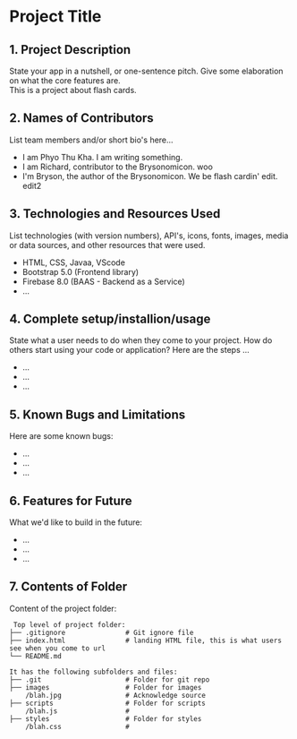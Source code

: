 # Project Title

## 1. Project Description
State your app in a nutshell, or one-sentence pitch. Give some elaboration on what the core features are.  
This is a project about flash cards.

## 2. Names of Contributors
List team members and/or short bio's here... 
* I am Phyo Thu Kha. I am writing something.
* I am Richard, contributor to the Brysonomicon. woo
* I'm Bryson, the author of the Brysonomicon. We be flash cardin' edit. edit2
	
## 3. Technologies and Resources Used
List technologies (with version numbers), API's, icons, fonts, images, media or data sources, and other resources that were used.
* HTML, CSS, Javaa, VScode
* Bootstrap 5.0 (Frontend library)
* Firebase 8.0 (BAAS - Backend as a Service)
* ...

## 4. Complete setup/installion/usage
State what a user needs to do when they come to your project.  How do others start using your code or application?
Here are the steps ...
* ...
* ...
* ...

## 5. Known Bugs and Limitations
Here are some known bugs:
* ...
* ...
* ...

## 6. Features for Future
What we'd like to build in the future:
* ...
* ...
* ...
	
## 7. Contents of Folder
Content of the project folder:

```
 Top level of project folder: 
├── .gitignore               # Git ignore file
├── index.html               # landing HTML file, this is what users see when you come to url
└── README.md

It has the following subfolders and files:
├── .git                     # Folder for git repo
├── images                   # Folder for images
    /blah.jpg                # Acknowledge source
├── scripts                  # Folder for scripts
    /blah.js                 # 
├── styles                   # Folder for styles
    /blah.css                # 



```


